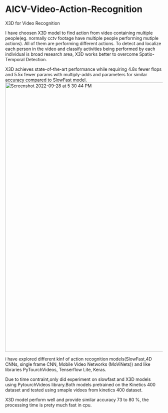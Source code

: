 # AICV-Video-Action-Recognition
X3D for Video Recognition

I have choosen X3D model to find action from video containing multiple people(eg. normally cctv footage have multiple people performing mutiple actions). All of them are performing different actions. To detect and localize each person in the video and classify activities being performed by each individual is broad research area, X3D works better to overcome Spatio-Temporal Detection.

X3D achieves state-of-the-art performance while requiring 4.8x fewer flops and 5.5x fewer params with multiply-adds and parameters for similar accuracy compared to SlowFast model.
<img width="860" alt="Screenshot 2022-09-28 at 5 30 44 PM" src="https://user-images.githubusercontent.com/36875428/192743984-9bafa66e-0c91-4821-a534-fcf0d0716130.png">

i have explored different kinf of action recognition models(SlowFast,4D CNNs, single frame CNN, Mobile Video Networks (MoViNets)) and like libraries PyTourchVideos, Tenserflow Lite, Keras.

Due to time contraint,only did experiment on slowfast and X3D models using PytourchVideos library.Both models pretrained on the Kinetics 400 dataset and tested using smaple vidoes from kinetics 400 dataset.

X3D model perform well and provide similar accuracy 73 to 80 %, the processing time is prety much fast in cpu.
